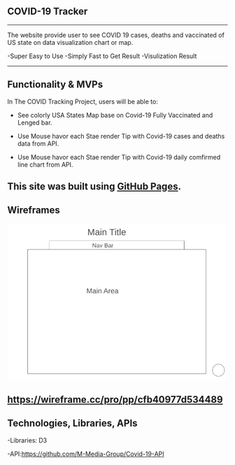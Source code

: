 ## COVID-19 Tracker

---

The website provide user to see COVID 19 cases, deaths and vaccinated of US state on data visualization chart or map.

-Super Easy to Use
-Simply Fast to Get Result
-Visulization Result

---

## Functionality & MVPs

In The COVID Tracking Project, users will be able to:

- See colorly USA States Map base on Covid-19 Fully Vaccinated and Lenged bar.

- Use Mouse havor each Stae render Tip with Covid-19 cases and deaths data from API.

- Use Mouse havor each Stae render Tip with Covid-19 daily comfirmed line chart from API.

## This site was built using [GitHub Pages](https://janiceshih.github.io/the-covid-19-tracker/).

## Wireframes

![wireframe](Wireframe.PNG)

## https://wireframe.cc/pro/pp/cfb40977d534489

## Technologies, Libraries, APIs

-Libraries: D3

-API:https://github.com/M-Media-Group/Covid-19-API
